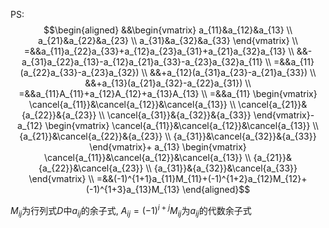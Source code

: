 
PS:
$$\begin{aligned}
&&\begin{vmatrix}
a_{11}&a_{12}&a_{13} \\
a_{21}&a_{22}&a_{23} \\
a_{31}&a_{32}&a_{33}
\end{vmatrix} \\
=&&a_{11}a_{22}a_{33}+a_{12}a_{23}a_{31}+a_{21}a_{32}a_{13} \\
&&-a_{31}a_{22}a_{13}-a_{12}a_{21}a_{33}-a_{23}a_{32}a_{11} \\
=&&a_{11}(a_{22}a_{33}-a_{23}a_{32}) \\
&&+a_{12}(a_{31}a_{23}-a_{21}a_{33}) \\
&&+a_{13}(a_{21}a_{32}-a_{22}a_{31}) \\
=&&a_{11}A_{11}+a_{12}A_{12}+a_{13}A_{13} \\
=&&a_{11}
\begin{vmatrix}
\cancel{a_{11}}&\cancel{a_{12}}&\cancel{a_{13}} \\
\cancel{a_{21}}&{a_{22}}&{a_{23}} \\
\cancel{a_{31}}&{a_{32}}&{a_{33}}
\end{vmatrix}-
a_{12}
\begin{vmatrix}
\cancel{a_{11}}&\cancel{a_{12}}&\cancel{a_{13}} \\
{a_{21}}&\cancel{a_{22}}&{a_{23}} \\
{a_{31}}&\cancel{a_{32}}&{a_{33}}
\end{vmatrix}+
a_{13}
\begin{vmatrix}
\cancel{a_{11}}&\cancel{a_{12}}&\cancel{a_{13}} \\
{a_{21}}&{a_{22}}&\cancel{a_{23}} \\
{a_{31}}&{a_{32}}&\cancel{a_{33}}
\end{vmatrix} \\
=&&(-1)^{1+1}a_{11}M_{11}+(-1)^{1+2}a_{12}M_{12}+(-1)^{1+3}a_{13}M_{13}
\end{aligned}$$

$M_{ij}$为行列式$D$中$a_{ij}$的余子式, $A_{ij}=(-1)^{i+j}M_{ij}$为$a_{ij}$的代数余子式